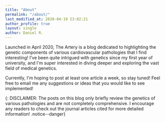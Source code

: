 ```yaml
---
title: "About"
permalink: "/about/"
last_modified_at: 2020-04-19 23:02:21
author_profile: true
layout: single
author: Daniel R.
---
```

Launched in April 2020, The Artery is a blog dedicated to highlighting the genetic components of various cardiovascular pathologies that I find interesting! I've been quite intrigued with genetics since my first year of university, and I'm super interested in diving deeper and exploring the vast field of medical genetics.

Currently, I'm hoping to post at least one article a week, so stay tuned! Feel free to email me any suggestions or ideas that you would like to see implemented!

{: DISCLAIMER: The posts on this blog only briefly review the genetics of various pathologies and are not completely comprehensive. I encourage any readers to check out the journal articles cited for more detailed information! .notice--danger}
